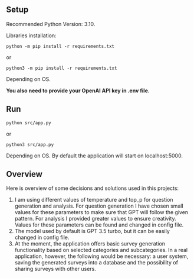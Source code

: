 ## Setup

Recommended Python Version: 3.10.

Libraries installation:

    python -m pip install -r requirements.txt

or

    python3 -m pip install -r requirements.txt

Depending on OS.

**You also need to provide your OpenAI API key in .env file.**

## Run

    python src/app.py

or

    python3 src/app.py

Depending on OS. By default the application will start on localhost:5000.

## Overview

Here is overview of some decisions and solutions used in this projects:
1. I am using different values of temperature and top_p for question generation and analysis. For question generation I have chosen small values for these parameters to make sure that GPT will follow the given pattern. For analysis I provided greater values to ensure creativity. Values for these parameters can be found and changed in config file.
2. The model used by default is GPT 3.5 turbo, but it can be easily changed in config file.
3. At the moment, the application offers basic survey generation functionality based on selected categories and subcategories. In a real application, however, the following would be necessary: a user system, saving the generated surveys into a database and the possibility of sharing surveys with other users.

